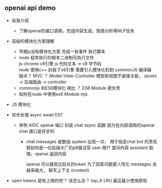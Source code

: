 ## openai api demo

- 自我介绍
    - 了解openai的接口调用，完成内容生成，情感分析等NLP任务  

- 高级的模块化方案理解 
    - 早期js没有模块化方案 
        完成一些事件 执行脚本 
    - node 
        程序执行的根本二进制可执行文件  
        js chrome v8引擎  js 代码文本 -> v8 字节码  
        node 使用c++ 封装了v8引擎  需要引入模块化机制  commonJS 
        编译器  
        缺点？ MVC ？ Model-View-Controller   模型和视图不直接关联， 
        /posts -> 后端路由 -> controller  
    - commonjs 和ES6模块化 相比 ？ ES6 Module 更优秀 
    - 如何在node 中使用es6 Module  mjs 
 

- JS 模块化
- 异步处理
    async await ES7
    - 举例 AIGC openai 端口 封装 chat async 函数
        因为在内部调用的openai chat 接口是异步的
        - chat messages 是数组
            ayatem 出现一次， 用于指定chat bot 的责任 假如你是一位前端大厂的p8面试官
            user 用户 提问内容
            assistant 助理，openai 返回内容

            openai 可以接受比较长的token 为了回答问题更人性化
            messages 会越来越大， 聊天上下文 (context)

- open tokens 是有上限的吧？ 该怎么办？ top_K
    LRU 最近最少使用原则 
    